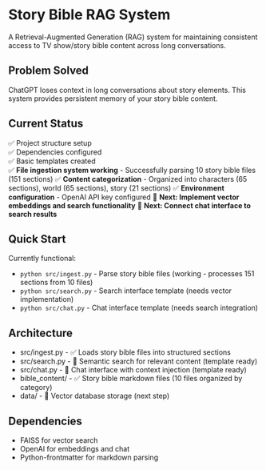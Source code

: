 # Story Bible RAG System

A Retrieval-Augmented Generation (RAG) system for maintaining consistent access to TV show/story bible content across long conversations.

## Problem Solved
ChatGPT loses context in long conversations about story elements. This system provides persistent memory of your story bible content.

## Current Status
✅ Project structure setup  
✅ Dependencies configured  
✅ Basic templates created  
✅ **File ingestion system working** - Successfully parsing 10 story bible files (151 sections)
✅ **Content categorization** - Organized into characters (65 sections), world (65 sections), story (21 sections)
✅ **Environment configuration** - OpenAI API key configured
🔄 **Next: Implement vector embeddings and search functionality**
🔄 **Next: Connect chat interface to search results**

## Quick Start

Currently functional:

- `python src/ingest.py` - Parse story bible files (working - processes 151 sections from 10 files)
- `python src/search.py` - Search interface template (needs vector implementation)  
- `python src/chat.py` - Chat interface template (needs search integration)

## Architecture

- src/ingest.py - ✅ Loads story bible files into structured sections
- src/search.py - 🔄 Semantic search for relevant content (template ready)
- src/chat.py - 🔄 Chat interface with context injection (template ready)
- bible_content/ - ✅ Story bible markdown files (10 files organized by category)
- data/ - 🔄 Vector database storage (next step)

## Dependencies

- FAISS for vector search
- OpenAI for embeddings and chat
- Python-frontmatter for markdown parsing

